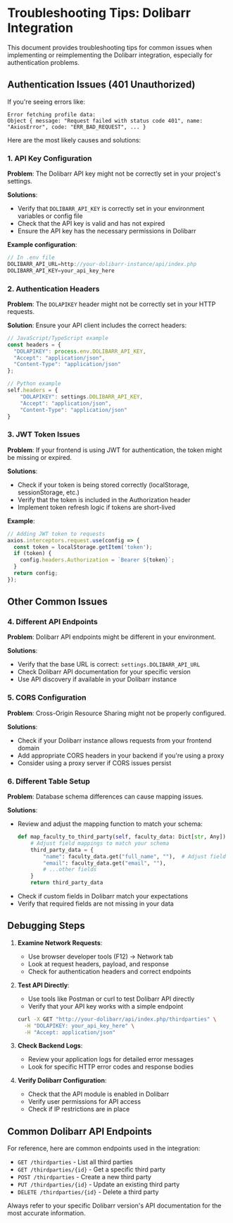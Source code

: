 # Troubleshooting Tips: Dolibarr Integration

This document provides troubleshooting tips for common issues when implementing or reimplementing the Dolibarr integration, especially for authentication problems.

## Authentication Issues (401 Unauthorized)

If you're seeing errors like:

```
Error fetching profile data: 
Object { message: "Request failed with status code 401", name: "AxiosError", code: "ERR_BAD_REQUEST", ... }
```

Here are the most likely causes and solutions:

### 1. API Key Configuration

**Problem**: The Dolibarr API key might not be correctly set in your project's settings.

**Solutions**:
- Verify that `DOLIBARR_API_KEY` is correctly set in your environment variables or config file
- Check that the API key is valid and has not expired
- Ensure the API key has the necessary permissions in Dolibarr

**Example configuration**:
```javascript
// In .env file
DOLIBARR_API_URL=http://your-dolibarr-instance/api/index.php
DOLIBARR_API_KEY=your_api_key_here
```

### 2. Authentication Headers

**Problem**: The `DOLAPIKEY` header might not be correctly set in your HTTP requests.

**Solution**: Ensure your API client includes the correct headers:

```javascript
// JavaScript/TypeScript example
const headers = {
  "DOLAPIKEY": process.env.DOLIBARR_API_KEY,
  "Accept": "application/json",
  "Content-Type": "application/json"
};

// Python example
self.headers = {
    "DOLAPIKEY": settings.DOLIBARR_API_KEY,
    "Accept": "application/json",
    "Content-Type": "application/json"
}
```

### 3. JWT Token Issues

**Problem**: If your frontend is using JWT for authentication, the token might be missing or expired.

**Solutions**:
- Check if your token is being stored correctly (localStorage, sessionStorage, etc.)
- Verify that the token is included in the Authorization header
- Implement token refresh logic if tokens are short-lived

**Example**:
```javascript
// Adding JWT token to requests
axios.interceptors.request.use(config => {
  const token = localStorage.getItem('token');
  if (token) {
    config.headers.Authorization = `Bearer ${token}`;
  }
  return config;
});
```

## Other Common Issues

### 4. Different API Endpoints

**Problem**: Dolibarr API endpoints might be different in your environment.

**Solutions**:
- Verify that the base URL is correct: `settings.DOLIBARR_API_URL`
- Check Dolibarr API documentation for your specific version
- Use API discovery if available in your Dolibarr instance

### 5. CORS Configuration

**Problem**: Cross-Origin Resource Sharing might not be properly configured.

**Solutions**:
- Check if your Dolibarr instance allows requests from your frontend domain
- Add appropriate CORS headers in your backend if you're using a proxy
- Consider using a proxy server if CORS issues persist

### 6. Different Table Setup

**Problem**: Database schema differences can cause mapping issues.

**Solutions**:
- Review and adjust the mapping function to match your schema:
  ```python
  def map_faculty_to_third_party(self, faculty_data: Dict[str, Any]) -> Dict[str, Any]:
      # Adjust field mappings to match your schema
      third_party_data = {
          "name": faculty_data.get("full_name", ""),  # Adjust field names as needed
          "email": faculty_data.get("email", ""),
          # ...other fields
      }
      return third_party_data
  ```
- Check if custom fields in Dolibarr match your expectations
- Verify that required fields are not missing in your data

## Debugging Steps

1. **Examine Network Requests**:
   - Use browser developer tools (F12) → Network tab
   - Look at request headers, payload, and response
   - Check for authentication headers and correct endpoints

2. **Test API Directly**:
   - Use tools like Postman or curl to test Dolibarr API directly
   - Verify that your API key works with a simple endpoint

   ```bash
   curl -X GET "http://your-dolibarr/api/index.php/thirdparties" \
     -H "DOLAPIKEY: your_api_key_here" \
     -H "Accept: application/json"
   ```

3. **Check Backend Logs**:
   - Review your application logs for detailed error messages
   - Look for specific HTTP error codes and response bodies

4. **Verify Dolibarr Configuration**:
   - Check that the API module is enabled in Dolibarr
   - Verify user permissions for API access
   - Check if IP restrictions are in place

## Common Dolibarr API Endpoints

For reference, here are common endpoints used in the integration:

- `GET /thirdparties` - List all third parties
- `GET /thirdparties/{id}` - Get a specific third party
- `POST /thirdparties` - Create a new third party
- `PUT /thirdparties/{id}` - Update an existing third party
- `DELETE /thirdparties/{id}` - Delete a third party

Always refer to your specific Dolibarr version's API documentation for the most accurate information.
